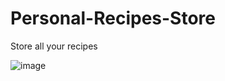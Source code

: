 # Personal-Recipes-Store
 Store all your recipes
 
 ![image](https://user-images.githubusercontent.com/63101268/153918422-d8cd2e26-8191-4f4f-acc8-edcd922b53b5.png)

